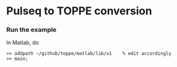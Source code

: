 # Pulseq to TOPPE conversion

### Run the example

In Matlab, do
```
>> addpath ~/github/toppe/matlab/lib/v1    % edit accordingly
>> main;
```




